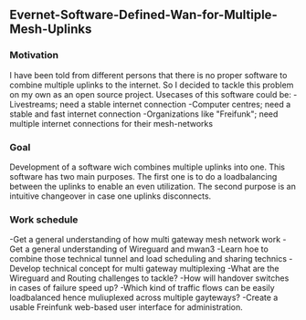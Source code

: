 ## Evernet-Software-Defined-Wan-for-Multiple-Mesh-Uplinks

### Motivation
I have been told from different persons that there is no proper software to combine multiple uplinks to the internet.
So I decided to tackle this problem on my own as an open source project.
Usecases of this software could be:
-Livestreams; need a stable internet connection
-Computer centres; need a stable and fast internet connection
-Organizations like "Freifunk"; need multiple internet connections for their mesh-networks

### Goal
Development of a software wich combines multiple uplinks into one.
This software has two main purposes. The first one is to do a loadbalancing between the uplinks to enable an even utilization.
The second purpose is an intuitive changeover in case one uplinks disconnects.

### Work schedule
-Get a general understanding of how multi gateway mesh network work
-Get a general understanding of Wireguard and mwan3
-Learn hoe to combine those technical tunnel and load scheduling and sharing technics
-Develop technical concept for multi gateway multiplexing
  -What are the Wireguard and Routing challenges to tackle?
  -How will handover switches in cases of failure speed up?
  -Which kind of traffic flows can be easily loadbalanced hence muliuplexed across multiple gayteways?
-Create a usable Freinfunk web-based user interface for administration.

